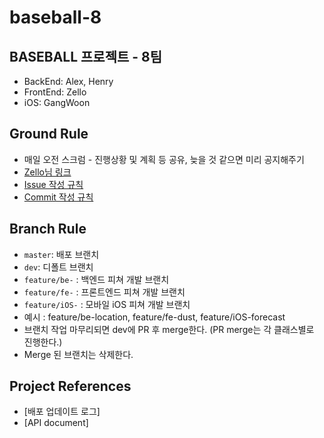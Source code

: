 # baseball-8

## BASEBALL 프로젝트 - 8팀

- BackEnd: Alex, Henry
- FrontEnd: Zello
- iOS: GangWoon

## Ground Rule

- 매일 오전 스크럼 - 진행상황 및 계획 등 공유, 늦을 것 같으면 미리 공지해주기
- [Zello님 링크](https://hackmd.io/TnXMhOGNRTGrJ2Q2jAwFjg)
- [Issue 작성 규칙](https://github.com/codesquad-member-2020/sidedish-11/wiki/Issue-작성-규칙)
- [Commit 작성 규칙](https://github.com/codesquad-member-2020/sidedish-11/wiki/Commit-작성-규칙)

## Branch Rule

- `master`: 배포 브랜치
- `dev`: 디폴트 브랜치
- `feature/be-` : 백엔드 피쳐 개발 브랜치
- `feature/fe-` : 프론트엔드 피쳐 개발 브랜치
- `feature/iOS-` : 모바일 iOS 피쳐 개발 브랜치
- 예시 : feature/be-location, feature/fe-dust, feature/iOS-forecast
- 브랜치 작업 마무리되면 dev에 PR 후 merge한다. (PR merge는 각 클래스별로 진행한다.)
- Merge 된 브랜치는 삭제한다.

## Project References

- [배포 업데이트 로그]
- [API document]


